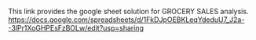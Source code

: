 This link provides the google sheet solution for GROCERY SALES analysis.
https://docs.google.com/spreadsheets/d/1FkDJpOEBKLeqYdeduU7_J2a--3lPr1XoGHPEsFzBOLw/edit?usp=sharing
